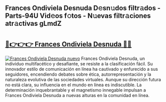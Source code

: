 ## Frances Ondiviela Desnuda D𝚎sn𝚞dos filtr𝚊dos - Parts-94U Vid𝚎os f𝚘tos - N𝚞evas filtr𝚊ciones atr𝚊ctivas gLmdZ

# <h2><a href="http://mb9koy.tromn.icu/?c=Frances+Ondiviela+Desnuda">🔗👉👉👉 Frances Ondiviela Desnuda 🔗🔗</a></h2>

[![Frances Ondiviela Desnuda nuevo](https://i.imgur.com/pEAQMta.gif)](http://mb9koy.tromn.icu/?c=Frances+Ondiviela+Desnuda)
Frances Ondiviela Desnuda, un individuo multifacético y desafiante, se resiste a la clasificación fácil. Su innovador estilo de comunicación en línea ha cautivado y enfurecido a sus seguidores, encendiendo debates sobre ética, autorrepresentación y la naturaleza evolutiva de las sociedades virtuales. Aunque su dirección futura no está clara, su influencia en el mundo en línea es indiscutible. La determinación inquebrantable y el magnetismo innegable impulsan a Frances Ondiviela Desnuda a nuevas alturas en la comunidad en línea.
